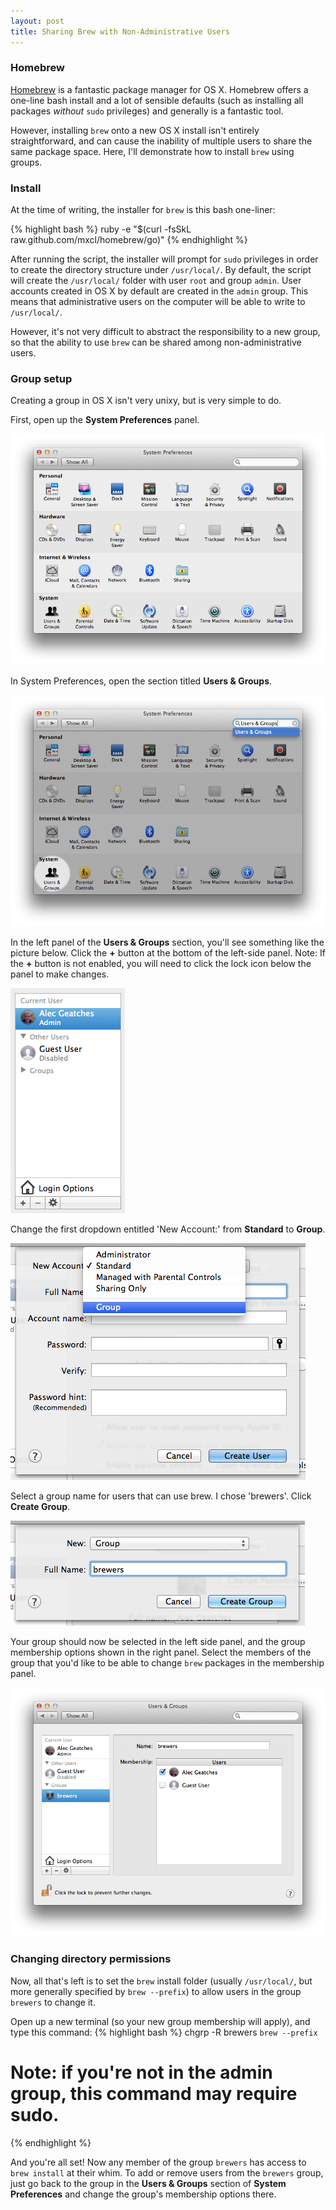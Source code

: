 ```yaml
---
layout: post
title: Sharing Brew with Non-Administrative Users
---
```


### Homebrew

[Homebrew](http://mxcl.github.com/homebrew/) is a fantastic package manager for OS X. Homebrew offers a one-line bash install and a lot of sensible defaults (such as installing all packages *without* `sudo` privileges) and generally is a fantastic tool. 

However, installing `brew` onto a new OS X install isn't entirely straightforward, and can cause the inability of multiple users to share the same package space. Here, I'll demonstrate how to install `brew` using groups.

### Install

At the time of writing, the installer for `brew` is this bash one-liner:

{% highlight bash %}
ruby -e "$(curl -fsSkL raw.github.com/mxcl/homebrew/go)"
{% endhighlight %}

After running the script, the installer will prompt for `sudo` privileges in order to create the directory structure under `/usr/local/`. By default, the script will create the `/usr/local/` folder with user `root` and group `admin`. User accounts created in OS X by default are created in the `admin` group. This means that administrative users on the computer will be able to write to `/usr/local/`.

However, it's not very difficult to abstract the responsibility to a new group, so that the ability to use `brew` can be shared among non-administrative users.

### Group setup

Creating a group in OS X isn't very unixy, but is very simple to do.

First, open up the **System Preferences** panel.


![System Preferences panel](/images/sharing-brew/system-preferences-panel.png)

In System Preferences, open the section titled **Users & Groups**.

![Users and groups](/images/sharing-brew/users-and-groups.png)

In the left panel of the **Users & Groups** section, you'll see something like the picture below. Click the **+** button at the bottom of the left-side panel. Note: If the **+** button is not enabled, you will need to click the lock icon below the panel to make changes.

![Users and groups left side panel](/images/sharing-brew/left-panel-plus.png)

Change the first dropdown entitled 'New Account:' from **Standard** to **Group**.

![Menu changed to groups](/images/sharing-brew/menu-change-to-groups.png)

Select a group name for users that can use brew. I chose 'brewers'. Click **Create Group**.

![Brewers groups creation screen](/images/sharing-brew/brewers-group-create.png)

Your group should now be selected in the left side panel, and the group membership options shown in the right panel. Select the members of the group that you'd like to be able to change `brew` packages in the membership panel.

![Brewers group membership](/images/sharing-brew/brewers-membership.png)

### Changing directory permissions

Now, all that's left is to set the `brew` install folder (usually `/usr/local/`, but more generally specified by `brew --prefix`) to allow users in the group `brewers` to change it.

Open up a new terminal (so your new group membership will apply), and type this command:
{% highlight bash %}
chgrp -R brewers `brew --prefix`
# Note: if you're not in the admin group, this command may require sudo.
{% endhighlight %}

And you're all set! Now any member of the group `brewers` has access to `brew install` at their whim. To add or remove users from the `brewers` group, just go back to the group in the **Users & Groups** section of **System Preferences** and change the group's membership options there.